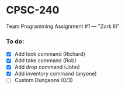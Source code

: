 # CPSC-240
Team Programming Assignment #1 — "Zork III"

### To do:

- [X] Add look command (Richard)
- [X] Add take command (Rob)
- [X] Add drop command (John)
- [X] Add inventory command (anyone)
- [ ] Custom Dungeons (0/3)
